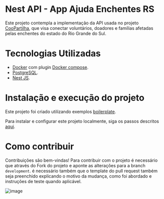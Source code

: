 # Nest API - App Ajuda Enchentes RS

Este projeto contempla a implementação da API usada no projeto <a href="https://github.com/Flutterando/calamidade" target="_blank">CooPartilha</a>, que visa conectar voluntários, doadores e famílias afetadas pelas enchentes do estado do Rio Grande do Sul.

# Tecnologias Utilizadas

- [Docker](https://docs.docker.com/) com plugin [Docker compose](https://docs.docker.com/compose/).
- [PostgreSQL](https://www.postgresql.org/docs/).
- [Nest JS](https://docs.nestjs.com/).

# Instalação e execução do projeto

Este projeto foi criado utilizando exemplos <a href="https://github.com/brocoders/nestjs-boilerplate/blob/main/docs/readme.md" target="_blank">boilerplate</a>.

Para instalar e configurar este projeto localmente, siga os passos descritos [aqui](https://github.com/Flutterando/calamidade-backend/blob/master/docs/installing-and-running.md).

# Como contribuir

Contribuições são bem-vindas! Para contribuir com o projeto é necessário que através do Fork do projeto e aponte as alterações para a branch `development`. é necessário também que o template do pull request também seja preenchido explicando o motivo da mudança, como foi abordado e instruções de teste quando aplicável.

![image](https://github.com/Flutterando/calamidade-backend/assets/63257275/a4a9ffdf-a0b8-45a2-a13e-fbd5f2cb2f43)
